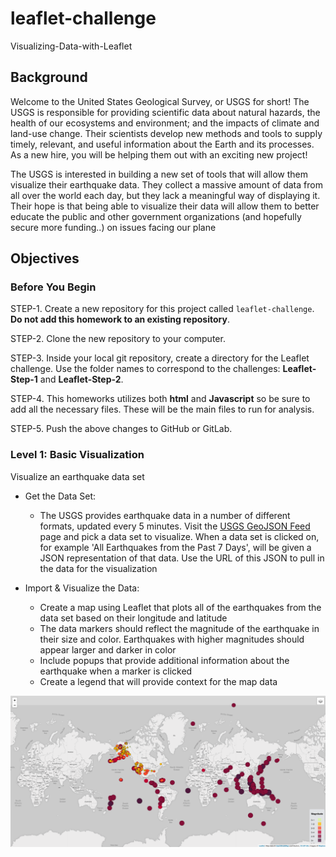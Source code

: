 # leaflet-challenge
Visualizing-Data-with-Leaflet

## Background

Welcome to the United States Geological Survey, or USGS for short! The USGS is responsible for providing scientific data about natural hazards, the health of our ecosystems and environment; and the impacts of climate and land-use change. Their scientists develop new methods and tools to supply timely, relevant, and useful information about the Earth and its processes. As a new hire, you will be helping them out with an exciting new project!

The USGS is interested in building a new set of tools that will allow them visualize their earthquake data. They collect a massive amount of data from all over the world each day, but they lack a meaningful way of displaying it. Their hope is that being able to visualize their data will allow them to better educate the public and other government organizations (and hopefully secure more funding..) on issues facing our plane

## Objectives

### Before You Begin

STEP-1. Create a new repository for this project called `leaflet-challenge`. **Do not add this homework to an existing repository**.

STEP-2. Clone the new repository to your computer.

STEP-3. Inside your local git repository, create a directory for the Leaflet challenge. Use the folder names to correspond to the challenges: **Leaflet-Step-1** and **Leaflet-Step-2**.

STEP-4. This homeworks utilizes both **html** and **Javascript** so be sure to add all the necessary files. These will be the main files to run for analysis.

STEP-5. Push the above changes to GitHub or GitLab.

### Level 1: Basic Visualization

Visualize an earthquake data set

- Get the Data Set:

    - The USGS provides earthquake data in a number of different formats, updated every 5 minutes. Visit the [USGS GeoJSON Feed](http://earthquake.usgs.gov/earthquakes/feed/v1.0/geojson.php) page and pick a data set to visualize. When a data set is clicked on, for example 'All Earthquakes from the Past 7 Days', will be given a JSON representation of that data. Use the URL of this JSON to pull in the data for the visualization

- Import & Visualize the Data:

    - Create a map using Leaflet that plots all of the earthquakes from the data set based on their longitude and latitude
    - The data markers should reflect the magnitude of the earthquake in their size and color. Earthquakes with higher magnitudes should appear larger and darker in color
    - Include popups that provide additional information about the earthquake when a marker is clicked
    - Create a legend that will provide context for the map data

![](Images-data/EarthquakeMap.png)
